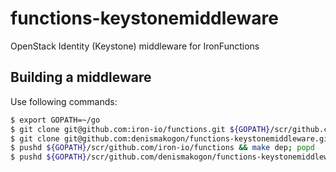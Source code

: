# functions-keystonemiddleware
OpenStack Identity (Keystone) middleware for IronFunctions


## Building a middleware

Use following commands:
```bash
$ export GOPATH=~/go
$ git clone git@github.com:iron-io/functions.git ${GOPATH}/scr/github.com/iron-io/functions
$ git clone git@github.com:denismakogon/functions-keystonemiddleware.git ${GOPATH}/scr/github.com/denismakogon/functions-keystonemiddleware
$ pushd ${GOPATH}/scr/github.com/iron-io/functions && make dep; popd
$ pushd ${GOPATH}/scr/github.com/denismakogon/functions-keystonemiddleware && make all; popd
```
